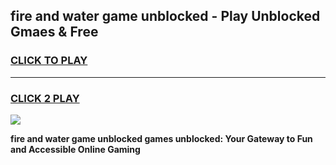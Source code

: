 
## fire and water game unblocked - Play Unblocked Gmaes & Free
<h3>
<a href="https://news.freeplayer.one?title=fire_and_water_game_unblocked&ref=23F">CLICK TO PLAY</a></h3>
<hr>

<h3>
<a href="https://news.freeplayer.one?title=fire_and_water_game_unblocked&ref=23F">CLICK 2 PLAY</a>
  
</h3>

<a href="https://news.freeplayer.one?title=fire_and_water_game_unblocked&ref=23F/"><img src="https://clearcache.store/games.png"></a>


**fire and water game unblocked games unblocked: Your Gateway to Fun and Accessible Online Gaming**
